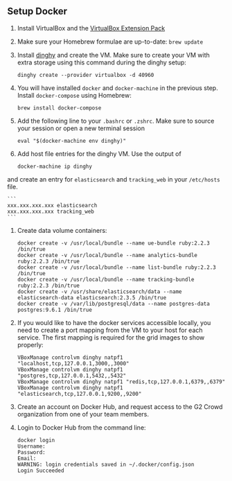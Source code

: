 Setup Docker
------------------
1. Install VirtualBox and the [VirtualBox Extension Pack](https://www.virtualbox.org/wiki/Downloads)

1. Make sure your Homebrew formulae are up-to-date: `brew update`

1. Install [dinghy](https://github.com/codekitchen/dinghy) and create the VM. Make sure to create your VM with extra
storage using this command during the dinghy setup:
    ```
    dinghy create --provider virtualbox -d 40960
    ```

1. You will have installed `docker` and `docker-machine` in the previous step. Install `docker-compose` using Homebrew:
    ```
    brew install docker-compose
    ```

1. Add the following line to your `.bashrc` or `.zshrc`. Make sure to source your session or open a new terminal session
    ```
    eval "$(docker-machine env dinghy)"
    ```

1. Add host file entries for the dinghy VM. Use the output of
    ```
    docker-machine ip dinghy
    ```
and create an entry for `elasticsearch` and `tracking_web` in your `/etc/hosts` file.

    ```
    xxx.xxx.xxx.xxx	elasticsearch
    xxx.xxx.xxx.xxx	tracking_web
    ```

1. Create data volume containers:
    ```
    docker create -v /usr/local/bundle --name ue-bundle ruby:2.2.3 /bin/true
    docker create -v /usr/local/bundle --name analytics-bundle ruby:2.2.3 /bin/true
    docker create -v /usr/local/bundle --name list-bundle ruby:2.2.3 /bin/true
    docker create -v /usr/local/bundle --name tracking-bundle ruby:2.2.3 /bin/true
    docker create -v /usr/share/elasticsearch/data --name elasticsearch-data elasticsearch:2.3.5 /bin/true
    docker create -v /var/lib/postgresql/data --name postgres-data postgres:9.6.1 /bin/true
    ```

1. If you would like to have the docker services accessible locally, you need to create a port mapping from the VM to
your host for each service. The first mapping is required for the grid images to show properly:
    ```
    VBoxManage controlvm dinghy natpf1 "localhost,tcp,127.0.0.1,3000,,3000"
    VBoxManage controlvm dinghy natpf1 "postgres,tcp,127.0.0.1,5432,,5432"
    VBoxManage controlvm dinghy natpf1 "redis,tcp,127.0.0.1,6379,,6379"
    VBoxManage controlvm dinghy natpf1 "elasticsearch,tcp,127.0.0.1,9200,,9200"
    ```

1. Create an account on Docker Hub, and request access to the G2 Crowd organization from one of your team members.

1. Login to Docker Hub from the command line:

    ```
    docker login
    Username:
    Password:
    Email:
    WARNING: login credentials saved in ~/.docker/config.json
    Login Succeeded
    ```

